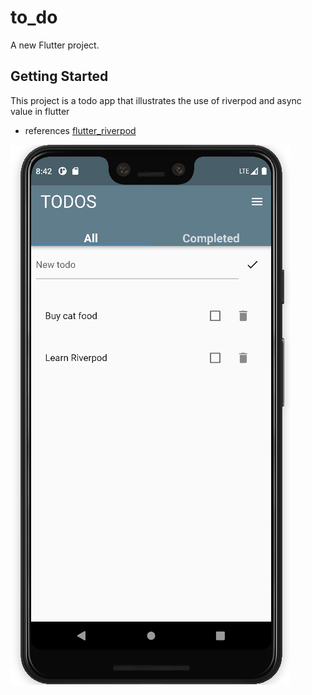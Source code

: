 # to_do

A new Flutter project.

## Getting Started

This project is a todo app that illustrates the use of riverpod and async value in flutter

- references [flutter_riverpod](https://pub.dev/packages/flutter_riverpod)

![screenshot](https://github.com/De-pitcher/todo/blob/main/screenshots/Screenshot%20from%202022-08-29%2020-42-28.png)

